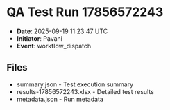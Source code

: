 # QA Test Run 17856572243

- **Date**: 2025-09-19 11:23:47 UTC
- **Initiator**: Pavani
- **Event**: workflow_dispatch

## Files
- summary.json - Test execution summary
- results-17856572243.xlsx - Detailed test results
- metadata.json - Run metadata
